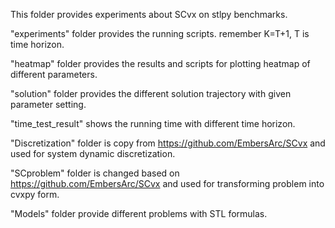 This folder provides experiments about SCvx on stlpy benchmarks.

"experiments" folder provides the running scripts. remember K=T+1, T is time horizon.

"heatmap" folder provides the results and scripts for plotting heatmap of different parameters.

"solution" folder provides the different solution trajectory with given parameter setting.

"time_test_result" shows the running time with different time horizon.

"Discretization" folder is copy from https://github.com/EmbersArc/SCvx and used for system dynamic discretization.

"SCproblem" folder is changed based on https://github.com/EmbersArc/SCvx and used for transforming problem into cvxpy form.

"Models" folder provide different problems with STL formulas.


